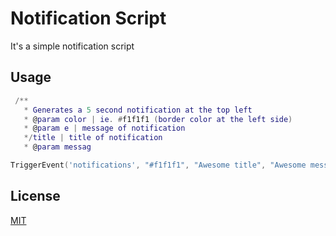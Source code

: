 # Notification Script

It's a simple notification script


## Usage

```lua
 /**
   * Generates a 5 second notification at the top left
   * @param color | ie. #f1f1f1 (border color at the left side)
   * @param e | message of notification 
   */title | title of notification 
   * @param messag

TriggerEvent('notifications', "#f1f1f1", "Awesome title", "Awesome message")
```


## License
[MIT](https://choosealicense.com/licenses/mit/)
